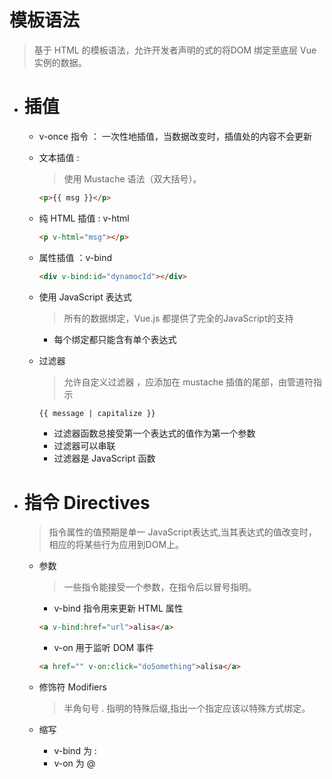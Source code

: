 # 模板语法
  > 基于 HTML 的模板语法，允许开发者声明的式的将DOM 绑定至底层 Vue 实例的数据。


  - # 插值

	+ v-once  指令 ： 一次性地插值，当数据改变时，插值处的内容不会更新

	+ 文本插值 :
		> 使用 Mustache 语法（双大括号）。

	 	```html
	 	<p>{{ msg }}</p>
	 	```

	+ 纯 HTML 插值 : v-html

		```html
	 	<p v-html="msg"></p>
	 	```

	+ 属性插值 ：v-bind

		``` html
		<div v-bind:id="dynamocId"></div>
		```

	+ 使用 JavaScript 表达式
		> 所有的数据绑定，Vue.js 都提供了完全的JavaScript的支持

		* 每个绑定都只能含有单个表达式

	+ 过滤器
		> 允许自定义过滤器 ，应添加在 mustache 插值的尾部，由管道符指示

		```html
		{{ message | capitalize }}
		```

		* 过滤器函数总接受第一个表达式的值作为第一个参数
		* 过滤器可以串联
		* 过滤器是 JavaScript 函数

- # 指令 Directives
	> 指令属性的值预期是单一 JavaScript表达式,当其表达式的值改变时，相应的将某些行为应用到DOM上。



	+ 参数
	    > 一些指令能接受一个参数，在指令后以冒号指明。

		* v-bind 指令用来更新 HTML 属性

		```html
		<a v-bind:href="url">alisa</a>
		```

		* v-on  用于监听 DOM 事件

		```html
		<a href="" v-on:click="doSomething">alisa</a>
		```

	+ 修饰符  Modifiers
		> 半角句号 . 指明的特殊后缀,指出一个指定应该以特殊方式绑定。

	+ 缩写
		* v-bind 为 :
		* v-on   为 @


